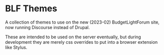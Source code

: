 # BLF Themes

A collection of themes to use on the new (2023-02) BudgetLightForum site, now
running Discourse instead of Drupal.

These are intended to be used on the server eventually, but during development
they are merely css overrides to put into a browser extension like Stylus.
